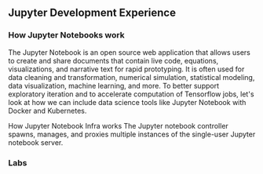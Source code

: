 ## Jupyter Development Experience

### How Jupyter Notebooks work
The Jupyter Notebook is an open source web application that allows users to create and share documents that contain live code, equations, visualizations, and narrative text for rapid prototyping. It is often used for data cleaning and transformation, numerical simulation, statistical modeling, data visualization, machine learning, and more. To better support exploratory iteration and to accelerate computation of Tensorflow jobs, let's look at how we can include data science tools like Jupyter Notebook with Docker and Kubernetes.

How Jupyter Notebook Infra works
The Jupyter notebook controller spawns, manages, and proxies multiple instances of the single-user Jupyter notebook server. 

### Labs